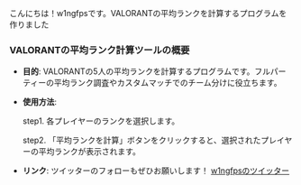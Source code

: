 こんにちは！w1ngfpsです。VALORANTの平均ランクを計算するプログラムを作りました
### VALORANTの平均ランク計算ツールの概要

- **目的**: VALORANTの5人の平均ランクを計算するプログラムです。フルパーティーの平均ランク調査やカスタムマッチでのチーム分けに役立ちます。
  
- **使用方法**:
  
  step1. 各プレイヤーのランクを選択します。
  
  step2. 「平均ランクを計算」ボタンをクリックすると、選択されたプレイヤーの平均ランクが表示されます。

- **リンク**: ツイッターのフォローもぜひお願いします！ [w1ngfpsのツイッター](https://x.com/w1ngfps)

<!---
w1ngfps/w1ngfps is a ✨ special ✨ repository because its `README.md` (this file) appears on your GitHub profile.
You can click the Preview link to take a look at your changes.
--->

